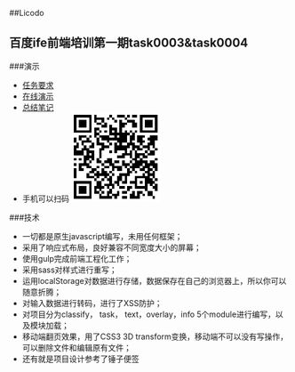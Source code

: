 ##Licodo

百度ife前端培训第一期task0003&task0004
-------------
###演示

+  [任务要求](https://github.com/baidu-ife/ife/tree/master/task/task0004)
+  [在线演示](http://news.upc.edu.cn/zt/licodo/)
+  [总结笔记](https://github.com/licop/feNote)
+  手机可以扫码
![erweima](img/erweima.png)

###技术

+   一切都是原生javascript编写，未用任何框架；
+   采用了响应式布局，良好兼容不同宽度大小的屏幕；
+   使用gulp完成前端工程化工作；
+   采用sass对样式进行重写；
+   运用localStorage对数据进行存储，数据保存在自己的浏览器上，所以你可以随意折腾；
+   对输入数据进行转码，进行了XSS防护；
+   对项目分为classify， task， text，overlay，info 5个module进行编写，以及模块加载；
+   移动端翻页效果，用了CSS3 3D transform变换，移动端不可以没有写操作，可以删除文件和编辑原有文件；
+   还有就是项目设计参考了锤子便签










